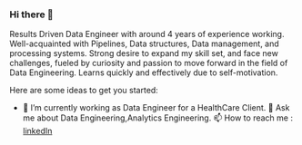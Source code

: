 ### Hi there 👋

 Results Driven Data Engineer with around 4 years of experience working. Well-acquainted with Pipelines, Data structures, Data management, and processing systems. Strong desire to expand my skill set, and face new challenges, fueled by curiosity and passion to move forward in the field of Data Engineering. Learns quickly and effectively due to self-motivation.

Here are some ideas to get you started:

- 🔭 I’m currently working as Data Engineer for a HealthCare Client.
💬 Ask me about Data Engineering,Analytics Engineering.
📫 How to reach me : [linkedIn](https://www.linkedin.com/in/vishnuvelpula)


